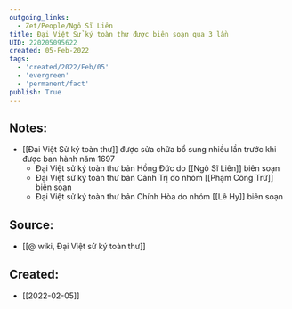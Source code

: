 ```yaml
---
outgoing_links:
  - Zet/People/Ngô Sĩ Liên
title: Đại Việt Sử ký toàn thư được biên soạn qua 3 lần
UID: 220205095622
created: 05-Feb-2022
tags:
  - 'created/2022/Feb/05'
  - 'evergreen'
  - 'permanent/fact'
publish: True
---
```

## Notes:
- [[Đại Việt Sử ký toàn thư]] được sửa chữa bổ sung nhiều lần trước khi được ban hành năm 1697
	- Đại Việt sử ký toàn thư bản Hồng Đức do [[Ngô Sĩ Liên]] biên soạn
	- Đại Việt sử ký toàn thư bản Cảnh Trị do nhóm [[Phạm Công Trứ]] biên soạn
	- Đại Việt sử ký toàn thư bản Chính Hòa do nhóm [[Lê Hy]] biên soạn

## Source:
- [[@ wiki, Đại Việt sử ký toàn thư]]


## Created:
- [[2022-02-05]]
